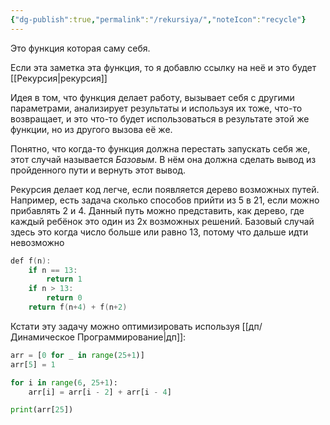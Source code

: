 ```yaml
---
{"dg-publish":true,"permalink":"/rekursiya/","noteIcon":"recycle"}
---
```


Это функция которая саму себя.

Если эта заметка эта функция, то я добавлю ссылку на неё и это будет [[Рекурсия\|рекурсия]]

Идея в том, что функция делает работу, вызывает себя с другими параметрами, анализирует результаты и используя их тоже, что-то возвращает, и это что-то будет использоваться в результате этой же функции, но из другого вызова её же.

Понятно, что когда-то функция должна перестать запускать себя же, этот случай называется *Базовым*.  В нём она должна сделать вывод из пройденного пути и вернуть этот вывод.

Рекурсия делает код легче, если появляется дерево возможных путей.  Например, есть задача сколько способов прийти из 5 в 21, если можно прибавлять 2 и 4.  Данный путь можно представить, как дерево, где каждый ребёнок это один из 2х возможных решений.  Базовый случай здесь это когда число больше или равно 13, потому что дальше идти невозможно 

<style> .container {font-family: sans-serif; text-align: center;} .button-wrapper button {z-index: 1;height: 40px; width: 100px; margin: 10px;padding: 5px;} .excalidraw .App-menu_top .buttonList { display: flex;} .excalidraw-wrapper { height: 800px; margin: 50px; position: relative;} :root[dir="ltr"] .excalidraw .layer-ui__wrapper .zen-mode-transition.App-menu_bottom--transition-left {transform: none;} </style><script src="https://cdn.jsdelivr.net/npm/react@17/umd/react.production.min.js"></script><script src="https://cdn.jsdelivr.net/npm/react-dom@17/umd/react-dom.production.min.js"></script><script type="text/javascript" src="https://cdn.jsdelivr.net/npm/@excalidraw/excalidraw@0/dist/excalidraw.production.min.js"></script><div id="Drawing_2024-03-25_1219.18.excalidraw.md1"></div><script>(function(){const InitialData={"type":"excalidraw","version":2,"source":"https://github.com/zsviczian/obsidian-excalidraw-plugin/releases/tag/2.0.25","elements":[{"type":"ellipse","version":103,"versionNonce":74415300,"isDeleted":false,"id":"F7bwaAF08FjVnLUAOBlyq","fillStyle":"solid","strokeWidth":2,"strokeStyle":"solid","roughness":1,"opacity":100,"angle":0,"x":-76.20528949174701,"y":-234.14361674554516,"strokeColor":"#1e1e1e","backgroundColor":"#ffc9c9","width":76,"height":65.5,"seed":729843248,"groupIds":[],"frameId":null,"roundness":{"type":2},"boundElements":[{"type":"text","id":"h6IvVkRL"},{"id":"WBUc6sXmgdN5EOfFdKI1C","type":"arrow"},{"id":"Xu53m1fEiDyEFAWlGwZ1q","type":"arrow"}],"updated":1711479729465,"link":null,"locked":false},{"type":"text","version":14,"versionNonce":2000272508,"isDeleted":false,"id":"h6IvVkRL","fillStyle":"solid","strokeWidth":2,"strokeStyle":"solid","roughness":1,"opacity":100,"angle":0,"x":-44.25533985261707,"y":-214.05136382940458,"strokeColor":"#1e1e1e","backgroundColor":"transparent","width":12.3599853515625,"height":25,"seed":1683615440,"groupIds":[],"frameId":null,"roundness":null,"boundElements":[],"updated":1711479725346,"link":null,"locked":false,"fontSize":20,"fontFamily":1,"text":"5","rawText":"5","textAlign":"center","verticalAlign":"middle","containerId":"F7bwaAF08FjVnLUAOBlyq","originalText":"5","lineHeight":1.25,"baseline":19},{"type":"ellipse","version":43,"versionNonce":81975504,"isDeleted":false,"id":"mzHf0NZXlgWAWlHF3SrdW","fillStyle":"solid","strokeWidth":2,"strokeStyle":"solid","roughness":1,"opacity":100,"angle":0,"x":-119.66666412353516,"y":-94.66665649414062,"strokeColor":"#1e1e1e","backgroundColor":"#b2f2bb","width":72.00000762939453,"height":64,"seed":590532304,"groupIds":[],"frameId":null,"roundness":{"type":2},"boundElements":[{"type":"text","id":"Sv9KaPy9"}],"updated":1711358564619,"link":null,"locked":false},{"type":"text","version":4,"versionNonce":1468490800,"isDeleted":false,"id":"Sv9KaPy9","fillStyle":"solid","strokeWidth":2,"strokeStyle":"solid","roughness":1,"opacity":100,"angle":0,"x":-89.00250438236988,"y":-75.29407349211014,"strokeColor":"#1e1e1e","backgroundColor":"transparent","width":10.759994506835938,"height":25,"seed":1248966864,"groupIds":[],"frameId":null,"roundness":null,"boundElements":[],"updated":1711358390678,"link":null,"locked":false,"fontSize":20,"fontFamily":1,"text":"7","rawText":"7","textAlign":"center","verticalAlign":"middle","containerId":"mzHf0NZXlgWAWlHF3SrdW","originalText":"7","lineHeight":1.25,"baseline":19},{"type":"ellipse","version":57,"versionNonce":1209481540,"isDeleted":false,"id":"vU23VL8UFXAWschx7_p8g","fillStyle":"solid","strokeWidth":2,"strokeStyle":"solid","roughness":1,"opacity":100,"angle":0,"x":25,"y":-117.33331298828125,"strokeColor":"#1e1e1e","backgroundColor":"#b2f2bb","width":68,"height":72,"seed":232482000,"groupIds":[],"frameId":null,"roundness":{"type":2},"boundElements":[{"type":"text","id":"6lmw5Zk6"},{"id":"rPaOsG5l-VQNevhKZU5bn","type":"arrow"},{"id":"Xu53m1fEiDyEFAWlGwZ1q","type":"arrow"}],"updated":1711479731251,"link":null,"locked":false},{"type":"text","version":4,"versionNonce":247134768,"isDeleted":false,"id":"6lmw5Zk6","fillStyle":"solid","strokeWidth":2,"strokeStyle":"solid","roughness":1,"opacity":100,"angle":0,"x":52.86837310176676,"y":-93.78915711099697,"strokeColor":"#1e1e1e","backgroundColor":"transparent","width":12.17999267578125,"height":25,"seed":2031141584,"groupIds":[],"frameId":null,"roundness":null,"boundElements":[],"updated":1711358392623,"link":null,"locked":false,"fontSize":20,"fontFamily":1,"text":"9","rawText":"9","textAlign":"center","verticalAlign":"middle","containerId":"vU23VL8UFXAWschx7_p8g","originalText":"9","lineHeight":1.25,"baseline":19},{"type":"ellipse","version":64,"versionNonce":1684654800,"isDeleted":false,"id":"QKs22MQB79EuwdxGU-Dv7","fillStyle":"solid","strokeWidth":2,"strokeStyle":"solid","roughness":1,"opacity":100,"angle":0,"x":-145,"y":60,"strokeColor":"#1e1e1e","backgroundColor":"#a5d8ff","width":74.33333587646484,"height":75.66668701171875,"seed":755955408,"groupIds":[],"frameId":null,"roundness":{"type":2},"boundElements":[{"type":"text","id":"SfppIMpU"}],"updated":1711358579201,"link":null,"locked":false},{"type":"text","version":4,"versionNonce":670236880,"isDeleted":false,"id":"SfppIMpU","fillStyle":"solid","strokeWidth":2,"strokeStyle":"solid","roughness":1,"opacity":100,"angle":0,"x":-113.704131332891,"y":85.58112975790618,"strokeColor":"#1e1e1e","backgroundColor":"transparent","width":12.17999267578125,"height":25,"seed":1632080432,"groupIds":[],"frameId":null,"roundness":null,"boundElements":[],"updated":1711358485502,"link":null,"locked":false,"fontSize":20,"fontFamily":1,"text":"9","rawText":"9","textAlign":"center","verticalAlign":"middle","containerId":"QKs22MQB79EuwdxGU-Dv7","originalText":"9","lineHeight":1.25,"baseline":19},{"type":"ellipse","version":61,"versionNonce":1086866480,"isDeleted":false,"id":"AmIRxBtesaCU5haGywgu8","fillStyle":"solid","strokeWidth":2,"strokeStyle":"solid","roughness":1,"opacity":100,"angle":0,"x":-34,"y":49.333343505859375,"strokeColor":"#1e1e1e","backgroundColor":"#a5d8ff","width":71.33334350585938,"height":76.00003051757812,"seed":1672121552,"groupIds":[],"frameId":null,"roundness":{"type":2},"boundElements":[{"type":"text","id":"7DyjVUQg"}],"updated":1711358581767,"link":null,"locked":false},{"type":"text","version":9,"versionNonce":424694832,"isDeleted":false,"id":"7DyjVUQg","fillStyle":"solid","strokeWidth":2,"strokeStyle":"solid","roughness":1,"opacity":100,"angle":0,"x":-3.9734718748668953,"y":74.96329028996641,"strokeColor":"#1e1e1e","backgroundColor":"transparent","width":10.839996337890625,"height":25,"seed":1225587408,"groupIds":[],"frameId":null,"roundness":null,"boundElements":[],"updated":1711358609278,"link":null,"locked":false,"fontSize":20,"fontFamily":1,"text":"11","rawText":"11","textAlign":"center","verticalAlign":"middle","containerId":"AmIRxBtesaCU5haGywgu8","originalText":"11","lineHeight":1.25,"baseline":19},{"type":"ellipse","version":89,"versionNonce":1986722000,"isDeleted":false,"id":"GxR4dpeacEvtXprbBJeZq","fillStyle":"solid","strokeWidth":2,"strokeStyle":"solid","roughness":1,"opacity":100,"angle":0,"x":73.33334350585938,"y":13.66668701171875,"strokeColor":"#1e1e1e","backgroundColor":"#a5d8ff","width":75.33334350585938,"height":67,"seed":1559841488,"groupIds":[],"frameId":null,"roundness":{"type":2},"boundElements":[{"type":"text","id":"cjF5BQql"},{"id":"rPaOsG5l-VQNevhKZU5bn","type":"arrow"},{"id":"3qevhHqhESx1YzDgh6wwV","type":"arrow"}],"updated":1711358633566,"link":null,"locked":false},{"type":"text","version":5,"versionNonce":36996656,"isDeleted":false,"id":"cjF5BQql","fillStyle":"solid","strokeWidth":2,"strokeStyle":"solid","roughness":1,"opacity":100,"angle":0,"x":105.4456580686194,"y":34.47860984196941,"strokeColor":"#1e1e1e","backgroundColor":"transparent","width":10.839996337890625,"height":25,"seed":798036176,"groupIds":[],"frameId":null,"roundness":null,"boundElements":[],"updated":1711358443876,"link":null,"locked":false,"fontSize":20,"fontFamily":1,"text":"11","rawText":"11","textAlign":"center","verticalAlign":"middle","containerId":"GxR4dpeacEvtXprbBJeZq","originalText":"11","lineHeight":1.25,"baseline":19},{"type":"ellipse","version":47,"versionNonce":1460140240,"isDeleted":false,"id":"U7_gubjD23peEwpnKsYES","fillStyle":"solid","strokeWidth":2,"strokeStyle":"solid","roughness":1,"opacity":100,"angle":0,"x":120.33334350585938,"y":-50.33331298828125,"strokeColor":"#1e1e1e","backgroundColor":"transparent","width":54.333343505859375,"height":52.33331298828125,"seed":439804624,"groupIds":[],"frameId":null,"roundness":{"type":2},"boundElements":[{"type":"text","id":"JFBPVXkh"},{"id":"5p8nNlPj59s5OVVdrEUQ8","type":"arrow"}],"updated":1711358617855,"link":null,"locked":false},{"type":"text","version":7,"versionNonce":1311287504,"isDeleted":false,"id":"JFBPVXkh","fillStyle":"solid","strokeWidth":2,"strokeStyle":"solid","roughness":1,"opacity":100,"angle":0,"x":137.77028842635158,"y":-36.66927674212647,"strokeColor":"#1e1e1e","backgroundColor":"transparent","width":19.03997802734375,"height":25,"seed":986856496,"groupIds":[],"frameId":null,"roundness":null,"boundElements":[],"updated":1711358401681,"link":null,"locked":false,"fontSize":20,"fontFamily":1,"text":"13","rawText":"13","textAlign":"center","verticalAlign":"middle","containerId":"U7_gubjD23peEwpnKsYES","originalText":"13","lineHeight":1.25,"baseline":19},{"type":"ellipse","version":31,"versionNonce":774381776,"isDeleted":false,"id":"u_2iT2FZ65to5jDr4Pg5D","fillStyle":"solid","strokeWidth":2,"strokeStyle":"solid","roughness":1,"opacity":100,"angle":0,"x":-146.4593255637159,"y":207.44231887974223,"strokeColor":"#1e1e1e","backgroundColor":"transparent","width":80.92047906929616,"height":55.430517929489156,"seed":152758320,"groupIds":[],"frameId":null,"roundness":{"type":2},"boundElements":[{"type":"text","id":"vJ4ziqKx"}],"updated":1711358500012,"link":null,"locked":false},{"type":"text","version":8,"versionNonce":1028671571,"isDeleted":false,"id":"vJ4ziqKx","fillStyle":"solid","strokeWidth":2,"strokeStyle":"solid","roughness":1,"opacity":100,"angle":0,"x":-115.6287847861214,"y":222.55993028817466,"strokeColor":"#1e1e1e","backgroundColor":"transparent","width":19.03997802734375,"height":25,"seed":1524488752,"groupIds":[],"frameId":null,"roundness":null,"boundElements":[],"updated":1711449491493,"link":null,"locked":false,"fontSize":20,"fontFamily":1,"text":"13","rawText":"13","textAlign":"center","verticalAlign":"middle","containerId":"u_2iT2FZ65to5jDr4Pg5D","originalText":"13","lineHeight":1.25,"baseline":19},{"type":"arrow","version":25,"versionNonce":1155213252,"isDeleted":false,"id":"WBUc6sXmgdN5EOfFdKI1C","fillStyle":"solid","strokeWidth":2,"strokeStyle":"solid","roughness":1,"opacity":100,"angle":0,"x":-56.98493454258543,"y":-160.32043142302527,"strokeColor":"#1e1e1e","backgroundColor":"transparent","width":4.912490254806777,"height":47.11533358521069,"seed":777933008,"groupIds":[],"frameId":null,"roundness":{"type":2},"boundElements":[],"updated":1711479728928,"link":null,"locked":false,"startBinding":{"elementId":"F7bwaAF08FjVnLUAOBlyq","focus":0.37997267571933124,"gap":11.61242003176963},"endBinding":null,"lastCommittedPoint":null,"startArrowhead":null,"endArrowhead":"arrow","points":[[0,0],[-4.912490254806777,47.11533358521069]]},{"type":"arrow","version":63,"versionNonce":297144772,"isDeleted":false,"id":"Xu53m1fEiDyEFAWlGwZ1q","fillStyle":"solid","strokeWidth":2,"strokeStyle":"solid","roughness":1,"opacity":100,"angle":0,"x":-0.4130494323619871,"y":-166.64352728421747,"strokeColor":"#1e1e1e","backgroundColor":"transparent","width":39.520743177120856,"height":47.5514461590073,"seed":844502576,"groupIds":[],"frameId":null,"roundness":{"type":2},"boundElements":[],"updated":1711479731251,"link":null,"locked":false,"startBinding":{"elementId":"F7bwaAF08FjVnLUAOBlyq","focus":-0.1906374985946669,"gap":15.916403159423552},"endBinding":{"elementId":"vU23VL8UFXAWschx7_p8g","focus":0.25368738691415904,"gap":7.135681007429099},"lastCommittedPoint":null,"startArrowhead":null,"endArrowhead":"arrow","points":[[0,0],[39.520743177120856,47.5514461590073]]},{"type":"arrow","version":13,"versionNonce":1046487600,"isDeleted":false,"id":"OD_ZpA38596u2jVb2SGuO","fillStyle":"solid","strokeWidth":2,"strokeStyle":"solid","roughness":1,"opacity":100,"angle":0,"x":-88.19657841127525,"y":-8.210753718958642,"strokeColor":"#1e1e1e","backgroundColor":"transparent","width":9.710457858740114,"height":39.65102390903644,"seed":727126224,"groupIds":[],"frameId":null,"roundness":{"type":2},"boundElements":[],"updated":1711358511304,"link":null,"locked":false,"startBinding":null,"endBinding":null,"lastCommittedPoint":null,"startArrowhead":null,"endArrowhead":"arrow","points":[[0,0],[-9.710457858740114,39.65102390903644]]},{"type":"arrow","version":11,"versionNonce":1941738704,"isDeleted":false,"id":"WrBtDgHSgBU2LYGei4oru","fillStyle":"solid","strokeWidth":2,"strokeStyle":"solid","roughness":1,"opacity":100,"angle":0,"x":-46.52252701397754,"y":-17.51663386188926,"strokeColor":"#1e1e1e","backgroundColor":"transparent","width":21.039319186860723,"height":48.14771157789107,"seed":209476656,"groupIds":[],"frameId":null,"roundness":{"type":2},"boundElements":[],"updated":1711358511936,"link":null,"locked":false,"startBinding":null,"endBinding":null,"lastCommittedPoint":null,"startArrowhead":null,"endArrowhead":"arrow","points":[[0,0],[21.039319186860723,48.14771157789107]]},{"type":"arrow","version":32,"versionNonce":1249509628,"isDeleted":false,"id":"rPaOsG5l-VQNevhKZU5bn","fillStyle":"solid","strokeWidth":2,"strokeStyle":"solid","roughness":1,"opacity":100,"angle":0,"x":67.97979034643384,"y":-36.128825688266446,"strokeColor":"#1e1e1e","backgroundColor":"transparent","width":14.165586408358166,"height":45.127419939240546,"seed":1324448464,"groupIds":[],"frameId":null,"roundness":{"type":2},"boundElements":[],"updated":1711479718904,"link":null,"locked":false,"startBinding":{"elementId":"vU23VL8UFXAWschx7_p8g","gap":10.168714978973533,"focus":0.14541352889206358},"endBinding":{"elementId":"GxR4dpeacEvtXprbBJeZq","gap":12.953961968142366,"focus":-0.4314724511019901},"lastCommittedPoint":null,"startArrowhead":null,"endArrowhead":"arrow","points":[[0,0],[14.165586408358166,45.127419939240546]]},{"type":"arrow","version":16,"versionNonce":1962078716,"isDeleted":false,"id":"5p8nNlPj59s5OVVdrEUQ8","fillStyle":"solid","strokeWidth":2,"strokeStyle":"solid","roughness":1,"opacity":100,"angle":0,"x":107.22639525648373,"y":-63.64130869090479,"strokeColor":"#1e1e1e","backgroundColor":"transparent","width":20.230522365922198,"height":16.993649159474998,"seed":474139696,"groupIds":[],"frameId":null,"roundness":{"type":2},"boundElements":[],"updated":1711479718905,"link":null,"locked":false,"startBinding":null,"endBinding":{"elementId":"U7_gubjD23peEwpnKsYES","gap":3.5211525851422145,"focus":0.16258248649022244},"lastCommittedPoint":null,"startArrowhead":null,"endArrowhead":"arrow","points":[[0,0],[20.230522365922198,16.993649159474998]]},{"type":"arrow","version":11,"versionNonce":1523764784,"isDeleted":false,"id":"OQXRKTUeeDwU59D02PaHD","fillStyle":"solid","strokeWidth":2,"strokeStyle":"solid","roughness":1,"opacity":100,"angle":0,"x":-90.62419287596029,"y":155.24860788901418,"strokeColor":"#1e1e1e","backgroundColor":"transparent","width":0,"height":36.818831728541966,"seed":2066493648,"groupIds":[],"frameId":null,"roundness":{"type":2},"boundElements":[],"updated":1711358520730,"link":null,"locked":false,"startBinding":null,"endBinding":null,"lastCommittedPoint":null,"startArrowhead":null,"endArrowhead":"arrow","points":[[0,0],[0,36.818831728541966]]},{"type":"arrow","version":66,"versionNonce":1346661072,"isDeleted":false,"id":"asCNS5Y-YKpNcBEpDTk8X","fillStyle":"solid","strokeWidth":2,"strokeStyle":"solid","roughness":1,"opacity":100,"angle":0,"x":-2.329602424970104,"y":161.3199564130265,"strokeColor":"#1e1e1e","backgroundColor":"transparent","width":0.3153738323713289,"height":70.40847040775594,"seed":157025488,"groupIds":[],"frameId":null,"roundness":{"type":2},"boundElements":[],"updated":1711358626392,"link":null,"locked":false,"startBinding":null,"endBinding":null,"lastCommittedPoint":null,"startArrowhead":null,"endArrowhead":"arrow","points":[[0,0],[0.3153738323713289,70.40847040775594]]},{"type":"arrow","version":22,"versionNonce":824669744,"isDeleted":false,"id":"zHsEN5W699U2SflhNN51g","fillStyle":"solid","strokeWidth":2,"strokeStyle":"solid","roughness":1,"opacity":100,"angle":0,"x":40.36114742231436,"y":144.36541181591895,"strokeColor":"#1e1e1e","backgroundColor":"transparent","width":32.49621047778942,"height":47.09597158673313,"seed":908338896,"groupIds":[],"frameId":null,"roundness":{"type":2},"boundElements":[],"updated":1711358630579,"link":null,"locked":false,"startBinding":null,"endBinding":null,"lastCommittedPoint":null,"startArrowhead":null,"endArrowhead":"arrow","points":[[0,0],[32.49621047778942,47.09597158673313]]},{"type":"arrow","version":100,"versionNonce":570982780,"isDeleted":false,"id":"3qevhHqhESx1YzDgh6wwV","fillStyle":"solid","strokeWidth":2,"strokeStyle":"solid","roughness":1,"opacity":100,"angle":0,"x":150.28364664859515,"y":75.87556457451542,"strokeColor":"#1e1e1e","backgroundColor":"transparent","width":29.421635780043488,"height":33.80461253311926,"seed":1237876272,"groupIds":[],"frameId":null,"roundness":{"type":2},"boundElements":[],"updated":1711479718904,"link":null,"locked":false,"startBinding":{"elementId":"GxR4dpeacEvtXprbBJeZq","gap":12.565257417417826,"focus":-0.3001512884099553},"endBinding":null,"lastCommittedPoint":null,"startArrowhead":null,"endArrowhead":"arrow","points":[[0,0],[29.421635780043488,33.80461253311926]]},{"type":"freedraw","version":3,"versionNonce":874150013,"isDeleted":false,"id":"MIg8qjYLrRoKQwX7TI-k7","fillStyle":"solid","strokeWidth":2,"strokeStyle":"solid","roughness":1,"opacity":100,"angle":0,"x":-14.937488088007981,"y":262.62403606206124,"strokeColor":"#1e1e1e","backgroundColor":"transparent","width":0.0001,"height":0.0001,"seed":316957331,"groupIds":[],"frameId":null,"roundness":null,"boundElements":[],"updated":1711449528679,"link":null,"locked":false,"points":[[0,0],[0.0001,0.0001]],"lastCommittedPoint":null,"simulatePressure":false,"pressures":[1,0]},{"type":"freedraw","version":3,"versionNonce":411667869,"isDeleted":false,"id":"ZrrcDRWhM4G3pqFEa_Opn","fillStyle":"solid","strokeWidth":2,"strokeStyle":"solid","roughness":1,"opacity":100,"angle":0,"x":4.624540436015366,"y":260.11148706491406,"strokeColor":"#1e1e1e","backgroundColor":"transparent","width":0.0001,"height":0.0001,"seed":1841850227,"groupIds":[],"frameId":null,"roundness":null,"boundElements":[],"updated":1711449529343,"link":null,"locked":false,"points":[[0,0],[0.0001,0.0001]],"lastCommittedPoint":null,"simulatePressure":false,"pressures":[1,0]},{"type":"freedraw","version":3,"versionNonce":1476867773,"isDeleted":false,"id":"30WD3gFcccE_trAsiqsct","fillStyle":"solid","strokeWidth":2,"strokeStyle":"solid","roughness":1,"opacity":100,"angle":0,"x":23.289233553372327,"y":255.80425082363175,"strokeColor":"#1e1e1e","backgroundColor":"transparent","width":0.0001,"height":0.0001,"seed":561780819,"groupIds":[],"frameId":null,"roundness":null,"boundElements":[],"updated":1711449529857,"link":null,"locked":false,"points":[[0,0],[0.0001,0.0001]],"lastCommittedPoint":null,"simulatePressure":false,"pressures":[1,0]},{"type":"freedraw","version":3,"versionNonce":190324915,"isDeleted":false,"id":"SNEf3rJWg4VlvQw4_YBjm","fillStyle":"solid","strokeWidth":2,"strokeStyle":"solid","roughness":1,"opacity":100,"angle":0,"x":77.92598451746218,"y":217.0868223703497,"strokeColor":"#1e1e1e","backgroundColor":"transparent","width":0.0001,"height":0.0001,"seed":514433853,"groupIds":[],"frameId":null,"roundness":null,"boundElements":[],"updated":1711449532763,"link":null,"locked":false,"points":[[0,0],[0.0001,0.0001]],"lastCommittedPoint":null,"simulatePressure":false,"pressures":[1,0]},{"type":"freedraw","version":3,"versionNonce":1430215059,"isDeleted":false,"id":"-VbU2eZRmtznGQa_TCKmc","fillStyle":"solid","strokeWidth":2,"strokeStyle":"solid","roughness":1,"opacity":100,"angle":0,"x":88.30370199924616,"y":205.8023092941301,"strokeColor":"#1e1e1e","backgroundColor":"transparent","width":0.0001,"height":0.0001,"seed":1293922397,"groupIds":[],"frameId":null,"roundness":null,"boundElements":[],"updated":1711449533213,"link":null,"locked":false,"points":[[0,0],[0.0001,0.0001]],"lastCommittedPoint":null,"simulatePressure":false,"pressures":[1,0]},{"type":"freedraw","version":3,"versionNonce":13811315,"isDeleted":false,"id":"xzRCyiDgyoywXSRkZxL0S","fillStyle":"solid","strokeWidth":2,"strokeStyle":"solid","roughness":1,"opacity":100,"angle":0,"x":101.09952876705184,"y":193.2079931708854,"strokeColor":"#1e1e1e","backgroundColor":"transparent","width":0.0001,"height":0.0001,"seed":2070368637,"groupIds":[],"frameId":null,"roundness":null,"boundElements":[],"updated":1711449533651,"link":null,"locked":false,"points":[[0,0],[0.0001,0.0001]],"lastCommittedPoint":null,"simulatePressure":false,"pressures":[1,0]},{"type":"freedraw","version":3,"versionNonce":1224503827,"isDeleted":false,"id":"Ylxi4CjW-9ZtJo5c3_9bn","fillStyle":"solid","strokeWidth":2,"strokeStyle":"solid","roughness":1,"opacity":100,"angle":0,"x":175.13225441481282,"y":138.61383094316633,"strokeColor":"#1e1e1e","backgroundColor":"transparent","width":0.0001,"height":0.0001,"seed":184303581,"groupIds":[],"frameId":null,"roundness":null,"boundElements":[],"updated":1711449536913,"link":null,"locked":false,"points":[[0,0],[0.0001,0.0001]],"lastCommittedPoint":null,"simulatePressure":false,"pressures":[1,0]},{"type":"freedraw","version":3,"versionNonce":567322355,"isDeleted":false,"id":"dFSoipoWRMfD67DItCfUm","fillStyle":"solid","strokeWidth":2,"strokeStyle":"solid","roughness":1,"opacity":100,"angle":0,"x":190.12399862996335,"y":125.56220487133817,"strokeColor":"#1e1e1e","backgroundColor":"transparent","width":0.0001,"height":0.0001,"seed":1736708349,"groupIds":[],"frameId":null,"roundness":null,"boundElements":[],"updated":1711449537304,"link":null,"locked":false,"points":[[0,0],[0.0001,0.0001]],"lastCommittedPoint":null,"simulatePressure":false,"pressures":[1,0]},{"type":"freedraw","version":3,"versionNonce":891455443,"isDeleted":false,"id":"TsAIfXH0B5tuxWriui7EA","fillStyle":"solid","strokeWidth":2,"strokeStyle":"solid","roughness":1,"opacity":100,"angle":0,"x":198.94266314904004,"y":115.86166259712701,"strokeColor":"#1e1e1e","backgroundColor":"transparent","width":0.0001,"height":0.0001,"seed":1384379933,"groupIds":[],"frameId":null,"roundness":null,"boundElements":[],"updated":1711449537670,"link":null,"locked":false,"points":[[0,0],[0.0001,0.0001]],"lastCommittedPoint":null,"simulatePressure":false,"pressures":[1,0]}],"appState":{"theme":"light","viewBackgroundColor":"#ffffff","currentItemStrokeColor":"#1e1e1e","currentItemBackgroundColor":"transparent","currentItemFillStyle":"solid","currentItemStrokeWidth":2,"currentItemStrokeStyle":"solid","currentItemRoughness":1,"currentItemOpacity":100,"currentItemFontFamily":1,"currentItemFontSize":20,"currentItemTextAlign":"left","currentItemStartArrowhead":null,"currentItemEndArrowhead":"arrow","scrollX":727.1073211536174,"scrollY":1039.0253686419658,"zoom":{"value":0.3161794858683243},"currentItemRoundness":"round","gridSize":null,"gridColor":{"Bold":"#C9C9C9FF","Regular":"#EDEDEDFF"},"currentStrokeOptions":null,"previousGridSize":null,"frameRendering":{"enabled":true,"clip":true,"name":true,"outline":true}},"files":{}};InitialData.scrollToContent=true;App=()=>{const e=React.useRef(null),t=React.useRef(null),[n,i]=React.useState({width:void 0,height:void 0});return React.useEffect(()=>{i({width:t.current.getBoundingClientRect().width,height:t.current.getBoundingClientRect().height});const e=()=>{i({width:t.current.getBoundingClientRect().width,height:t.current.getBoundingClientRect().height})};return window.addEventListener("resize",e),()=>window.removeEventListener("resize",e)},[t]),React.createElement(React.Fragment,null,React.createElement("div",{className:"excalidraw-wrapper",ref:t},React.createElement(ExcalidrawLib.Excalidraw,{ref:e,width:n.width,height:n.height,initialData:InitialData,viewModeEnabled:!0,zenModeEnabled:!0,gridModeEnabled:!1})))},excalidrawWrapper=document.getElementById("Drawing_2024-03-25_1219.18.excalidraw.md1");ReactDOM.render(React.createElement(App),excalidrawWrapper);})();</script>

```cpp
def f(n):
    if n == 13:
        return 1
    if n > 13:
        return 0
    return f(n+4) + f(n+2)
```

Кстати эту задачу можно оптимизировать используя [[дп/Динамическое Программирование\|дп]]:

```python
arr = [0 for _ in range(25+1)]
arr[5] = 1

for i in range(6, 25+1):
    arr[i] = arr[i - 2] + arr[i - 4]

print(arr[25])
```